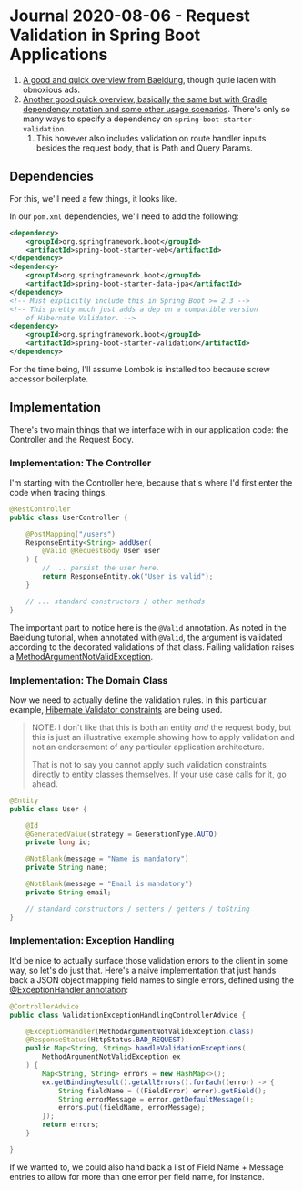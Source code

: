 Journal 2020-08-06 - Request Validation in Spring Boot Applications
========

1. [A good and quick overview from Baeldung](https://www.baeldung.com/spring-boot-bean-validation), though qutie laden with obnoxious ads.
2. [Another good quick overview, basically the same but with Gradle dependency notation and some other usage scenarios](https://reflectoring.io/bean-validation-with-spring-boot/).  There's only so many ways to specify a dependency on `spring-boot-starter-validation`.
    1. This however also includes validation on route handler inputs besides the request body, that is Path and Query Params.



## Dependencies

For this, we'll need a few things, it looks like.

In our `pom.xml` dependencies, we'll need to add the following:

```xml
<dependency>
    <groupId>org.springframework.boot</groupId>
    <artifactId>spring-boot-starter-web</artifactId>
</dependency>
<dependency>
    <groupId>org.springframework.boot</groupId>
    <artifactId>spring-boot-starter-data-jpa</artifactId>
</dependency>
<!-- Must explicitly include this in Spring Boot >= 2.3 -->
<!-- This pretty much just adds a dep on a compatible version
    of Hibernate Validator. -->
<dependency>
    <groupId>org.springframework.boot</groupId>
    <artifactId>spring-boot-starter-validation</artifactId>
</dependency>
```

For the time being, I'll assume Lombok is installed too because screw accessor boilerplate.



## Implementation

There's two main things that we interface with in our application code: the Controller and the Request Body.


### Implementation: The Controller

I'm starting with the Controller here, because that's where I'd first enter the code when tracing things.

```java
@RestController
public class UserController {

    @PostMapping("/users")
    ResponseEntity<String> addUser(
        @Valid @RequestBody User user
    ) {
        // ... persist the user here.
        return ResponseEntity.ok("User is valid");
    }

    // ... standard constructors / other methods
}
```

The important part to notice here is the `@Valid` annotation.  As noted in the Baeldung tutorial, when annotated with `@Valid`, the argument is validated according to the decorated validations of that class.  Failing validation raises a [MethodArgumentNotValidException](https://docs.spring.io/spring-framework/docs/current/javadoc-api/org/springframework/web/bind/MethodArgumentNotValidException.html).


### Implementation: The Domain Class

Now we need to actually define the validation rules.  In this particular example, [Hibernate Validator constraints](http://hibernate.org/validator/) are being used.

> NOTE: I don't like that this is both an entity _and_ the request body, but this is just an illustrative example showing how to apply validation and not an endorsement of any particular application architecture.
>
> That is not to say you cannot apply such validation constraints directly to entity classes themselves.  If your use case calls for it, go ahead.

```java
@Entity
public class User {

    @Id
    @GeneratedValue(strategy = GenerationType.AUTO)
    private long id;

    @NotBlank(message = "Name is mandatory")
    private String name;

    @NotBlank(message = "Email is mandatory")
    private String email;

    // standard constructors / setters / getters / toString
}
```


### Implementation: Exception Handling

It'd be nice to actually surface those validation errors to the client in some way, so let's do just that.  Here's a naive implementation that just hands back a JSON object mapping field names to single errors, defined using the [@ExceptionHandler annotation](https://docs.spring.io/spring-framework/docs/current/javadoc-api/org/springframework/web/bind/annotation/ExceptionHandler.html):

```java
@ControllerAdvice
public class ValidationExceptionHandlingControllerAdvice {

    @ExceptionHandler(MethodArgumentNotValidException.class)
    @ResponseStatus(HttpStatus.BAD_REQUEST)
    public Map<String, String> handleValidationExceptions(
        MethodArgumentNotValidException ex
    ) {
        Map<String, String> errors = new HashMap<>();
        ex.getBindingResult().getAllErrors().forEach((error) -> {
            String fieldName = ((FieldError) error).getField();
            String errorMessage = error.getDefaultMessage();
            errors.put(fieldName, errorMessage);
        });
        return errors;
    }

}
```

If we wanted to, we could also hand back a list of Field Name + Message entries to allow for more than one error per field name, for instance.
